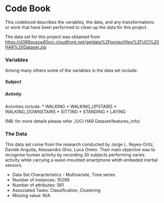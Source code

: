 Code Book
==========

This codebood describes the variables, the data, and any transformations or work that have been performed to clean up the data for this project.

The data set for this project was obtained from https://d396qusza40orc.cloudfront.net/getdata%2Fprojectfiles%2FUCI%20HAR%20Dataset.zip

<h3> Variables </h3>

Among many others some of the variables in the data set include:

<h5> Subject </h5> 

<h5> Activity </h5> Activities include:
* WALKING
* WALKING_UPSTAIRS
* WALKING_DOWNSTAIRS
* SITTING
* STANDING
* LAYING

(NB: for more details please refer ./UCI HAR  Dataset/features_info)

<h3> The Data </h3>
This data set come from the research conducted by Jorge L. Reyes-Ortiz, Davide Anguita, Alessandro Ghio, Luca Oneto. Their main objective was to recognise human activity by recording 30 subjects performing varies activity while carrying a waist-mounted smartphone whith embeded inertial sensors.

* Data Set Characteristics - Multivariate, Time series
* Number of instances: 10299
* Number of attributes: 561
* Associated Tasks: Classification, Clustering
* Missing value: N/A
